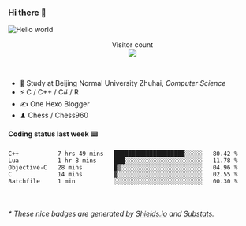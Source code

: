 ### Hi there 👋


<img src="https://raw.githubusercontent.com/sagar-viradiya/sagar-viradiya/master/resources/banner.png" alt="Hello world">
<p align="center"> 
  Visitor count<br/>
  <img src="https://profile-counter.glitch.me/youszoe/count.svg" />
</p>

<br/>


- 🍻  Study at Beijing Normal University Zhuhai, _Computer Science_
- ⚡  C / C++ / C# / R
- ✍️  One Hexo Blogger
- ♟  Chess / Chess960 


#### Coding status last week ⌨️

<!--START_SECTION:waka-->
```text
C++           7 hrs 49 mins   ████████████████████░░░░░   80.42 % 
Lua           1 hr 8 mins     ███░░░░░░░░░░░░░░░░░░░░░░   11.78 % 
Objective-C   28 mins         █▒░░░░░░░░░░░░░░░░░░░░░░░   04.96 % 
C             14 mins         ▓░░░░░░░░░░░░░░░░░░░░░░░░   02.55 % 
Batchfile     1 min           ░░░░░░░░░░░░░░░░░░░░░░░░░   00.30 % 
```
<!--END_SECTION:waka-->

<br/>

<center><img src="http://ghchart.rshah.org/409ba5/yousazoe" alt="" /></center>


<h6>* These nice badges are generated by <a href="https://shields.io/">Shields.io</a> and <a href="https://github.com/spencerwooo/Substats">Substats</a>.</h6>
